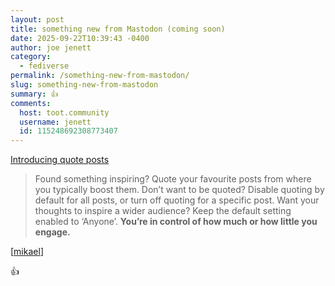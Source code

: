 ```yaml
---
layout: post
title: something new from Mastodon (coming soon)
date: 2025-09-22T10:39:43 -0400
author: joe jenett
category:
  - fediverse
permalink: /something-new-from-mastodon/
slug: something-new-from-mastodon
summary: 👍
comments:
  host: toot.community
  username: jenett
  id: 115248692308773407
---
```

<a title="Mastodon Blog" href="https://blog.joinmastodon.org/2025/09/introducing-quote-posts/">Introducing quote posts </a>
<blockquote>
<p>
Found something inspiring? Quote your favourite posts from where you typically boost them. Don’t want to be quoted? Disable quoting by default for all posts, or turn off quoting for a specific post. Want your thoughts to inspire a wider audience? Keep the default setting enabled to ‘Anyone’. <strong>You’re in control of how much or how little you engage.</strong>
</p>
</blockquote>
<p>
[<a title="thanks mikael!" href="https://pinboard.in/u:mikael">mikael</a>]
</p>
<p class="twoem">
👍
</p>


<a href="https://brid.gy/publish/mastodon"></a>